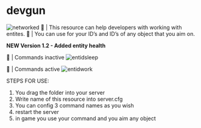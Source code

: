 # devgun
![networked](https://user-images.githubusercontent.com/86828282/124368862-d0557080-dc65-11eb-8bb7-e9f286f9a639.png)
:gun: | This resource can help developers with working with entites.
:gun: | You can use for your ID’s and ID’s of any object that you aim on.

**NEW Version 1.2 - Added entity health**

:star2: | Commands inactive
![entidsleep](https://user-images.githubusercontent.com/86828282/124368870-ec591200-dc65-11eb-9ed3-f3de4bc6e63f.png)

:star2: | Commands active
![entidwork](https://user-images.githubusercontent.com/86828282/124368878-fbd85b00-dc65-11eb-8df5-230186742c23.png)

STEPS FOR USE:
1. You drag the folder into your server
2. Write name of this resource into server.cfg
3. You can config 3 command names as you wish
4. restart the server
5. in game you use your command and you aim any object
